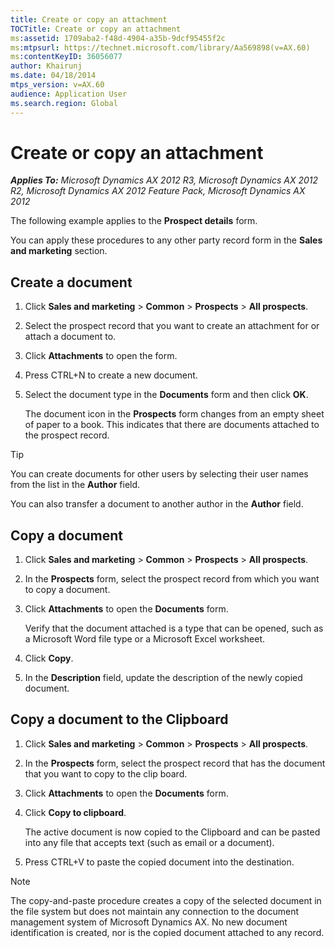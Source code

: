 ```yaml
---
title: Create or copy an attachment
TOCTitle: Create or copy an attachment
ms:assetid: 1709aba2-f48d-4904-a35b-9dcf95455f2c
ms:mtpsurl: https://technet.microsoft.com/library/Aa569898(v=AX.60)
ms:contentKeyID: 36056077
author: Khairunj
ms.date: 04/18/2014
mtps_version: v=AX.60
audience: Application User
ms.search.region: Global
---
```


# Create or copy an attachment 


_**Applies To:** Microsoft Dynamics AX 2012 R3, Microsoft Dynamics AX 2012 R2, Microsoft Dynamics AX 2012 Feature Pack, Microsoft Dynamics AX 2012_

The following example applies to the **Prospect details** form.

You can apply these procedures to any other party record form in the **Sales and marketing** section.

## Create a document

1.  Click **Sales and marketing** \> **Common** \> **Prospects** \> **All prospects**.

2.  Select the prospect record that you want to create an attachment for or attach a document to.

3.  Click **Attachments** to open the form.

4.  Press CTRL+N to create a new document.

5.  Select the document type in the **Documents** form and then click **OK**.
    
    The document icon in the **Prospects** form changes from an empty sheet of paper to a book. This indicates that there are documents attached to the prospect record.


> [!TIP]
> <P>You can create documents for other users by selecting their user names from the list in the <STRONG>Author</STRONG> field.</P>
> <P>You can also transfer a document to another author in the <STRONG>Author</STRONG> field.</P>



## Copy a document

1.  Click **Sales and marketing** \> **Common** \> **Prospects** \> **All prospects**.

2.  In the **Prospects** form, select the prospect record from which you want to copy a document.

3.  Click **Attachments** to open the **Documents** form.
    
    Verify that the document attached is a type that can be opened, such as a Microsoft Word file type or a Microsoft Excel worksheet.

4.  Click **Copy**.

5.  In the **Description** field, update the description of the newly copied document.

## Copy a document to the Clipboard

1.  Click **Sales and marketing** \> **Common** \> **Prospects** \> **All prospects**.

2.  In the **Prospects** form, select the prospect record that has the document that you want to copy to the clip board.

3.  Click **Attachments** to open the **Documents** form.

4.  Click **Copy to clipboard**.
    
    The active document is now copied to the Clipboard and can be pasted into any file that accepts text (such as email or a document).

5.  Press CTRL+V to paste the copied document into the destination.


> [!NOTE]
> <P>The copy-and-paste procedure creates a copy of the selected document in the file system but does not maintain any connection to the document management system of Microsoft Dynamics AX. No new document identification is created, nor is the copied document attached to any record.</P>


  


